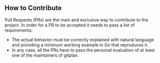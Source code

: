 ## How to Contribute

Pull Requests (PRs) are the main and exclusive way to contribute to the project.
In order for a PR to be accepted it needs to pass a list of requirements:

- The actual behavior must be correctly explained with natural language and providing a minimum working example in Go that reproduces it.
- In any case, all the PRs have to pass the personal evaluation of at least one of the maintainers of gitplan.
